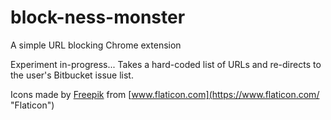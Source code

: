 # block-ness-monster

A simple URL blocking Chrome extension

Experiment in-progress... Takes a hard-coded list of URLs and re-directs to the user's Bitbucket issue list.

Icons made by [Freepik](https://www.flaticon.com/authors/freepik "Freepik") from [www.flaticon.com](https://www.flaticon.com/ "Flaticon")
